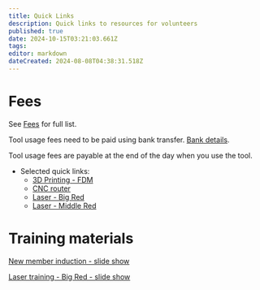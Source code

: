 ```yaml
---
title: Quick Links
description: Quick links to resources for volunteers
published: true
date: 2024-10-15T03:21:03.661Z
tags: 
editor: markdown
dateCreated: 2024-08-08T04:38:31.518Z
---
```


# Fees

See [Fees](/docs/policies/fees) for full list.

Tool usage fees need to be paid using bank transfer. [Bank details](/docs/committee/bank_details).

Tool usage fees are payable at the end of the day when you use the tool.

* Selected quick links:
  * [3D Printing - FDM](/docs/policies/fees#h-3d-printer-fdm)
  * [CNC router](/docs/policies/fees#cnc-router-swarf-o-mat)
  * [Laser - Big Red](/docs/policies/fees#laser-cutter-big-red)
  * [Laser - Middle Red](/docs/policies/fees#laser-cutter-middle-red)

# Training materials

[New member induction - slide show](https://slides.artifactory.org.au/orientation#/title-slide)

[Laser training - Big Red - slide show](https://slides.artifactory.org.au/machine_big-red#/title-slide)